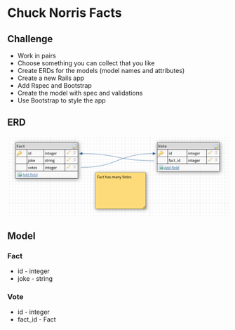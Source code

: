 # Chuck Norris Facts

## Challenge
- Work in pairs
- Choose something you can collect that you like
- Create ERDs for the models (model names and attributes)
- Create a new Rails app
- Add Rspec and Bootstrap
- Create the model with spec and validations
- Use Bootstrap to style the app

## ERD
![erd database](/docs/images/erd.png)


## Model
### Fact
- id - integer
- joke - string

### Vote
- id - integer
- fact_id - Fact
